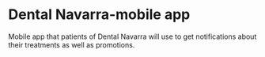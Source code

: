 Dental Navarra-mobile app
======

Mobile app that patients of Dental Navarra will use to get notifications about their treatments as well as promotions.